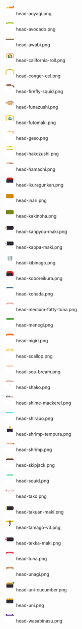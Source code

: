 ![head-aoyagi.png](head-aoyagi.png) head-aoyagi.png

![head-avocado.png](head-avocado.png) head-avocado.png

![head-awabi.png](head-awabi.png) head-awabi.png

![head-california-roll.png](head-california-roll.png) head-california-roll.png

![head-conger-eel.png](head-conger-eel.png) head-conger-eel.png

![head-firefly-squid.png](head-firefly-squid.png) head-firefly-squid.png

![head-funazushi.png](head-funazushi.png) head-funazushi.png

![head-futomaki.png](head-futomaki.png) head-futomaki.png

![head-geso.png](head-geso.png) head-geso.png

![head-hakozushi.png](head-hakozushi.png) head-hakozushi.png

![head-hamachi.png](head-hamachi.png) head-hamachi.png

![head-ikuragunkan.png](head-ikuragunkan.png) head-ikuragunkan.png

![head-inari.png](head-inari.png) head-inari.png

![head-kakinoha.png](head-kakinoha.png) head-kakinoha.png

![head-kanpyou-maki.png](head-kanpyou-maki.png) head-kanpyou-maki.png

![head-kappa-maki.png](head-kappa-maki.png) head-kappa-maki.png

![head-kibinago.png](head-kibinago.png) head-kibinago.png

![head-koboreikura.png](head-koboreikura.png) head-koboreikura.png

![head-kohada.png](head-kohada.png) head-kohada.png

![head-medium-fatty-tuna.png](head-medium-fatty-tuna.png) head-medium-fatty-tuna.png

![head-menegi.png](head-menegi.png) head-menegi.png

![head-nigiri.png](head-nigiri.png) head-nigiri.png

![head-scallop.png](head-scallop.png) head-scallop.png

![head-sea-​​bream.png](head-sea-​​bream.png) head-sea-​​bream.png

![head-shako.png](head-shako.png) head-shako.png

![head-shime-mackerel.png](head-shime-mackerel.png) head-shime-mackerel.png

![head-shirauo.png](head-shirauo.png) head-shirauo.png

![head-shrimp-tempura.png](head-shrimp-tempura.png) head-shrimp-tempura.png

![head-shrimp.png](head-shrimp.png) head-shrimp.png

![head-skipjack.png](head-skipjack.png) head-skipjack.png

![head-squid.png](head-squid.png) head-squid.png

![head-tako.png](head-tako.png) head-tako.png

![head-takuan-maki.png](head-takuan-maki.png) head-takuan-maki.png

![head-tamago-v3.png](head-tamago-v3.png) head-tamago-v3.png

![head-tekka-maki.png](head-tekka-maki.png) head-tekka-maki.png

![head-tuna.png](head-tuna.png) head-tuna.png

![head-unagi.png](head-unagi.png) head-unagi.png

![head-uni-cucumber.png](head-uni-cucumber.png) head-uni-cucumber.png

![head-uni.png](head-uni.png) head-uni.png

![head-wasabinasu.png](head-wasabinasu.png) head-wasabinasu.png